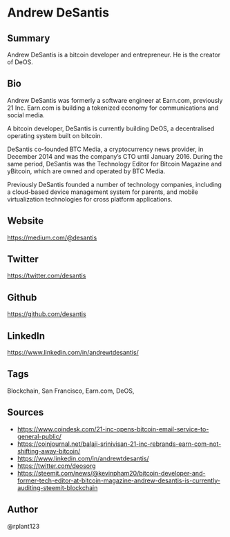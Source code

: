 # Andrew DeSantis

## Summary
Andrew DeSantis is a bitcoin developer and entrepreneur. He is the creator of DeOS.

## Bio
Andrew DeSantis was formerly a software engineer at Earn.com, previously 21 Inc. 
Earn.com is building a tokenized economy for communications and social media.  

A bitcoin developer, DeSantis is currently building DeOS, a decentralised operating system built on bitcoin. 

DeSantis co-founded BTC Media, a cryptocurrency news provider, in December 2014 and was the company’s CTO until January 2016. During the same period, DeSantis was the Technology Editor for Bitcoin Magazine and yBitcoin, which are owned and operated by BTC Media.

Previously DeSantis founded a number of technology companies, including a cloud-based device management system for parents, and mobile virtualization technologies for cross platform applications. 

## Website
https://medium.com/@desantis

## Twitter
https://twitter.com/desantis

## Github
https://github.com/desantis

## LinkedIn
https://www.linkedin.com/in/andrewtdesantis/

## Tags
Blockchain, San Francisco, Earn.com, DeOS,

## Sources
- https://www.coindesk.com/21-inc-opens-bitcoin-email-service-to-general-public/
- https://coinjournal.net/balaji-srinivisan-21-inc-rebrands-earn-com-not-shifting-away-bitcoin/
- https://www.linkedin.com/in/andrewtdesantis/
- https://twitter.com/deosorg
- https://steemit.com/news/@kevinpham20/bitcoin-developer-and-former-tech-editor-at-bitcoin-magazine-andrew-desantis-is-currently-auditing-steemit-blockchain

## Author
@rplant123
